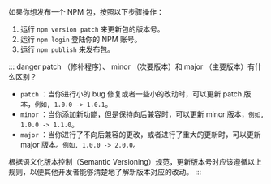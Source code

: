 <PageHeader content="如何发布一个 NPM 包？" />

如果你想发布一个 NPM 包，按照以下步骤操作：

1. 运行 `npm version patch` 来更新包的版本号。
2. 运行 `npm login` 登陆你的 NPM 账号。
3. 运行 `npm publish` 来发布包。

::: danger patch （修补程序）、 minor （次要版本）和 major （主要版本）有什么区别？

- `patch` ：当你进行小的 bug 修复或者一些小的改动时，可以更新 patch 版本，`例如, 1.0.0 -> 1.0.1`。
- `minor` ：当你添加新功能，但是保持向后兼容时，可以更新 minor 版本，`例如, 1.0.0 -> 1.1.0`。
- `major` ：当你进行了不向后兼容的更改，或者进行了重大的更新时，可以更新 major 版本。`例如, 1.0.0 -> 2.0.0`。

根据语义化版本控制（Semantic Versioning）规范，更新版本号时应该遵循以上规则，以便其他开发者能够清楚地了解新版本对应的改动。
:::
